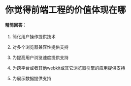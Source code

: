 # 你觉得前端⼯程的价值体现在哪

#### 精简回答：

1. 简化用户操作提供技术

2. 对多个浏览器兼容性提供支持

3. 为提高用户浏览速度提供支持

4. 为跨平台或者其他webkit或其它浏览器引擎的应用提供支持

5. 为展示数据提供支持




